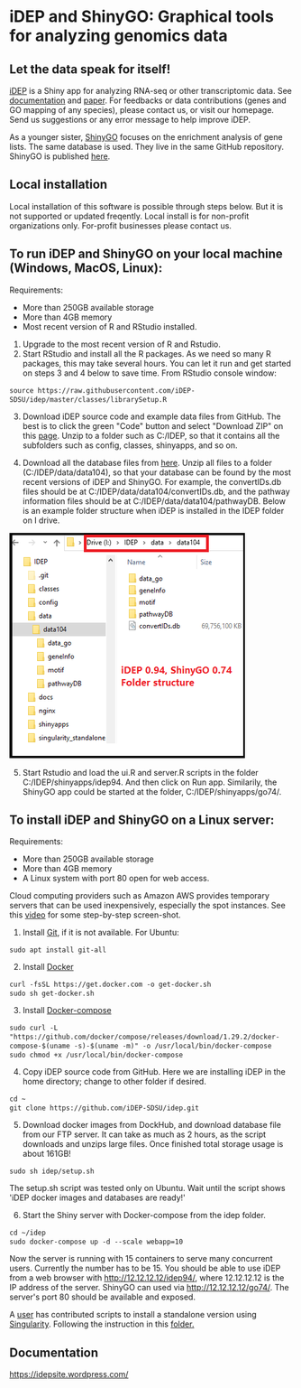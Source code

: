 # iDEP and ShinyGO:   Graphical tools for analyzing genomics data  
## Let the data speak for itself!

[iDEP](http://ge-lab.org/idep/) is a Shiny app for analyzing RNA-seq or other transcriptomic data. See [documentation](https://idepsite.wordpress.com/) and [paper](https://bmcbioinformatics.biomedcentral.com/articles/10.1186/s12859-018-2486-6). For feedbacks or data contributions (genes and GO mapping of any species), please contact us, or visit our homepage. Send us suggestions or any error message to help improve iDEP.

As a younger sister, [ShinyGO](http://ge-lab.org/go/) focuses on the enrichment analysis of gene lists. The same database is used. They live in the same GitHub repository. ShinyGO is published [here](https://doi.org/10.1093/bioinformatics/btz931). 


## Local installation
Local installation of this software is possible through steps below. But it is not supported or updated freqently. Local install is for non-profit organizations only. For-profit businesses please contact us.

## To run iDEP and ShinyGO on your local machine (Windows, MacOS, Linux):
Requirements:
+ More than 250GB available storage
+ More than 4GB memory
+ Most recent version of R and RStudio installed.

1. Upgrade to the most recent version of R and Rstudio.
2. Start RStudio and install all the R packages. As we need so many R packages, this may take several hours. You can let it run and get started on steps 3 and 4 below to save time. From RStudio console window:
```
source https://raw.githubusercontent.com/iDEP-SDSU/idep/master/classes/librarySetup.R
```

3. Download iDEP source code and example data files from GitHub. The best is to click the green "Code" button and select "Download ZIP" on this [page](https://github.com/iDEP-SDSU/idep). Unzip to a folder such as C:/IDEP, so that it contains all the subfolders such as config, classes, shinyapps, and so on.

4. Download all the database files from [here](http://18.235.92.206:8080/). Unzip all files to a folder (C:/IDEP/data/data104), so that your database can be found by the most recent versions of iDEP and ShinyGO. For example, the convertIDs.db files should be at C:/IDEP/data/data104/convertIDs.db, and the pathway information files should be at C:/IDEP/data/data104/pathwayDB. 
Below is an example folder structure when iDEP is installed in the IDEP folder on I drive. 

![Folder structure](docs/folders.png)

5. Start Rstudio and load the ui.R and server.R scripts in the folder C:/IDEP/shinyapps/idep94. And then click on Run app. Similarily, the ShinyGO app could be started at the folder, C:/IDEP/shinyapps/go74/. 

## To install iDEP and ShinyGO on a Linux server:

Requirements:
+ More than 250GB available storage
+ More than 4GB memory
+ A Linux system with port 80 open for web access. 

Cloud computing providers such as Amazon AWS provides temporary servers that can be used inexpensively, especially the spot instances.
See this [video](https://youtu.be/m-3vyGNYDOQ) for some step-by-step screen-shot.

1. Install [Git](https://git-scm.com/book/en/v2/Getting-Started-Installing-Git), if it is not available.  For Ubuntu:
```
sudo apt install git-all
```

2. Install [Docker](https://docs.docker.com/get-docker/)
```
curl -fsSL https://get.docker.com -o get-docker.sh
sudo sh get-docker.sh
```

3. Install [Docker-compose](https://docs.docker.com/compose/install/)
```
sudo curl -L "https://github.com/docker/compose/releases/download/1.29.2/docker-compose-$(uname -s)-$(uname -m)" -o /usr/local/bin/docker-compose
sudo chmod +x /usr/local/bin/docker-compose
```

4. Copy iDEP source code from GitHub. Here we are installing iDEP in the home directory; change to other folder if desired.
```
cd ~
git clone https://github.com/iDEP-SDSU/idep.git
```
 
5. Download docker images from DockHub, and download database file from our FTP server. It can take as much as 2 hours, as the script downloads and unzips large files. Once finished total storage usage is about 161GB!
```
sudo sh idep/setup.sh
```
The setup.sh script was tested only on Ubuntu. Wait until the script shows 'iDEP docker images and databases are ready!' 

6. Start the Shiny server with Docker-compose from the idep folder.
```
cd ~/idep
sudo docker-compose up -d --scale webapp=10 
```
Now the server is running with 15 containers to serve many concurrent users. Currently the number has to be 15. You should be able to use iDEP from a web browser with http://12.12.12.12/idep94/, where 12.12.12.12 is the IP address of the server. ShinyGO can used via http://12.12.12.12/go74/. The server's port 80 should be available and exposed.


A [user](https://github.com/wresch) has contributed scripts to install a standalone version using [Singularity](https://www.sylabs.io/). Following the instruction in this [folder.](https://github.com/iDEP-SDSU/idep/tree/master/singularity_standalone)

## Documentation
https://idepsite.wordpress.com/

